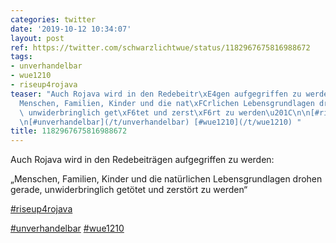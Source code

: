 ```yaml
---
categories: twitter
date: '2019-10-12 10:34:07'
layout: post
ref: https://twitter.com/schwarzlichtwue/status/1182967675816988672
tags:
- unverhandelbar
- wue1210
- riseup4rojava
teaser: "Auch Rojava wird in den Redebeitr\xE4gen aufgegriffen zu werden:\n\n\u201E\
  Menschen, Familien, Kinder und die nat\xFCrlichen Lebensgrundlagen drohen gerade,\
  \ unwiderbringlich get\xF6tet und zerst\xF6rt zu werden\u201C\n\n[#riseup4rojava](/t/riseup4rojava)\n\
  \n[#unverhandelbar](/t/unverhandelbar) [#wue1210](/t/wue1210) "
title: 1182967675816988672
---
```

Auch Rojava wird in den Redebeiträgen aufgegriffen zu werden:

„Menschen, Familien, Kinder und die natürlichen Lebensgrundlagen drohen gerade, unwiderbringlich getötet und zerstört zu werden“

[#riseup4rojava](/t/riseup4rojava)

[#unverhandelbar](/t/unverhandelbar) [#wue1210](/t/wue1210) 